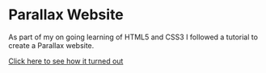 # Parallax Website

As part of my on going learning of HTML5 and CSS3 I followed a tutorial
to create a Parallax website.

[Click here to see how it turned out](https://dipaksrepo.netlify.com/)
